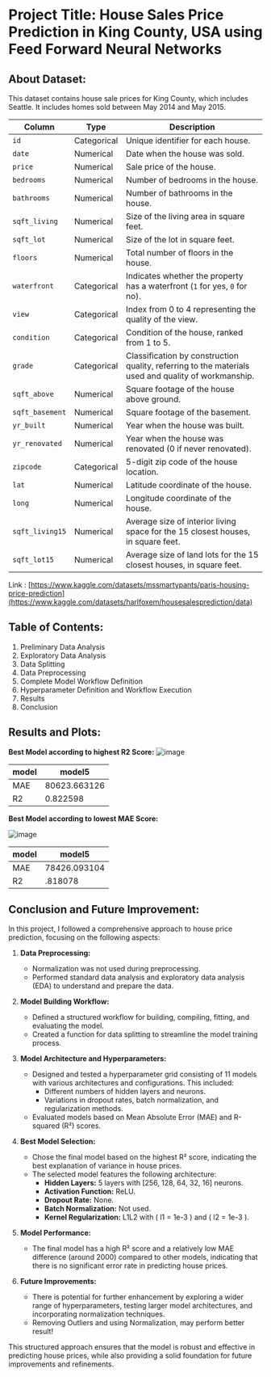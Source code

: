 # Project Title: House Sales Price Prediction in King County, USA using Feed Forward Neural Networks

## About Dataset:

This dataset contains house sale prices for King County, which includes Seattle. It includes homes sold between May 2014 and May 2015.


| Column            | Type        | Description                                                                                      |
|-------------------|-------------|--------------------------------------------------------------------------------------------------|
| `id`              | Categorical | Unique identifier for each house.                                                                |
| `date`            | Numerical   | Date when the house was sold.                                                                    |
| `price`           | Numerical   | Sale price of the house.                                                                         |
| `bedrooms`        | Numerical   | Number of bedrooms in the house.                                                                 |
| `bathrooms`       | Numerical   | Number of bathrooms in the house.                                                                |
| `sqft_living`     | Numerical   | Size of the living area in square feet.                                                          |
| `sqft_lot`        | Numerical   | Size of the lot in square feet.                                                                  |
| `floors`          | Numerical   | Total number of floors in the house.                                                             |
| `waterfront`      | Categorical | Indicates whether the property has a waterfront (`1` for yes, `0` for no).                      |
| `view`            | Categorical | Index from 0 to 4 representing the quality of the view.                                          |
| `condition`       | Categorical | Condition of the house, ranked from 1 to 5.                                                      |
| `grade`           | Categorical | Classification by construction quality, referring to the materials used and quality of workmanship. |
| `sqft_above`      | Numerical   | Square footage of the house above ground.                                                        |
| `sqft_basement`   | Numerical   | Square footage of the basement.                                                                  |
| `yr_built`        | Numerical   | Year when the house was built.                                                                   |
| `yr_renovated`    | Numerical   | Year when the house was renovated (0 if never renovated).                                        |
| `zipcode`         | Categorical | 5-digit zip code of the house location.                                                           |
| `lat`             | Numerical   | Latitude coordinate of the house.                                                                |
| `long`            | Numerical   | Longitude coordinate of the house.                                                               |
| `sqft_living15`   | Numerical   | Average size of interior living space for the 15 closest houses, in square feet.                 |
| `sqft_lot15`      | Numerical   | Average size of land lots for the 15 closest houses, in square feet.                             |


Link : [https://www.kaggle.com/datasets/mssmartypants/paris-housing-price-prediction](https://www.kaggle.com/datasets/harlfoxem/housesalesprediction/data)


## Table of Contents:
1. Preliminary Data Analysis
2. Exploratory Data Analysis
3. Data Splitting
4. Data Preprocessing
5. Complete Model Workflow Definition
6. Hyperparameter Definition and Workflow Execution
7. Results
8. Conclusion


## Results and Plots:

**Best Model according to highest R2 Score:** 
![image](https://github.com/user-attachments/assets/149da8f2-3187-4cfd-9cd8-20f718f5ef5b)

|model|	model5|
|-----|-------|
|MAE	|80623.663126|
|R2	  |0.822598|

**Best Model according to lowest MAE Score:** 

![image](https://github.com/user-attachments/assets/4bba1365-506b-4ba3-bc36-6edb253537aa)


|model|	model5|
|-----|-------|
|MAE	|78426.093104|
|R2	  |.818078|

## Conclusion and Future Improvement:

In this project, I followed a comprehensive approach to house price prediction, focusing on the following aspects:

1. **Data Preprocessing:**
   - Normalization was not used during preprocessing.
   - Performed standard data analysis and exploratory data analysis (EDA) to understand and prepare the data.

2. **Model Building Workflow:**
   - Defined a structured workflow for building, compiling, fitting, and evaluating the model.
   - Created a function for data splitting to streamline the model training process.

3. **Model Architecture and Hyperparameters:**
   - Designed and tested a hyperparameter grid consisting of 11 models with various architectures and configurations. This included:
     - Different numbers of hidden layers and neurons.
     - Variations in dropout rates, batch normalization, and regularization methods.
   - Evaluated models based on Mean Absolute Error (MAE) and R-squared (R²) scores.

4. **Best Model Selection:**
   - Chose the final model based on the highest R² score, indicating the best explanation of variance in house prices.
   - The selected model features the following architecture:
     - **Hidden Layers:** 5 layers with [256, 128, 64, 32, 16] neurons.
     - **Activation Function:** ReLU.
     - **Dropout Rate:** None.
     - **Batch Normalization:** Not used.
     - **Kernel Regularization:** L1L2 with \( l1 = 1e-3 \) and \( l2 = 1e-3 \).

5. **Model Performance:**
   - The final model has a high R² score and a relatively low MAE difference (around 2000) compared to other models, indicating that there is no significant error rate in predicting house prices.

6. **Future Improvements:**
   - There is potential for further enhancement by exploring a wider range of hyperparameters, testing larger model architectures, and incorporating normalization techniques.
   - Removing Outliers and using Normalization, may perform better result!

This structured approach ensures that the model is robust and effective in predicting house prices, while also providing a solid foundation for future improvements and refinements.
